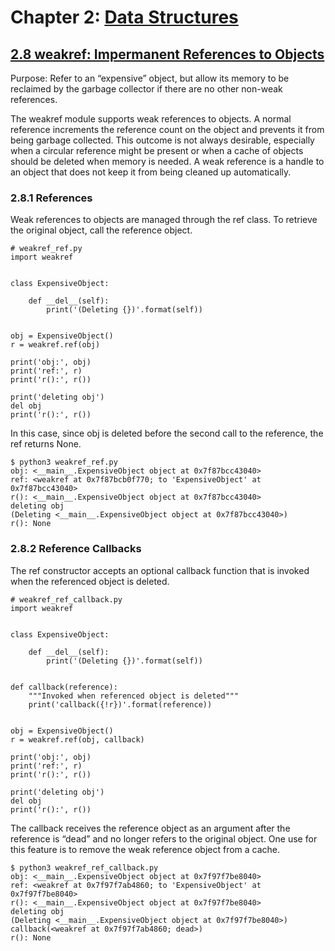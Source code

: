 # Chapter 2: [Data Structures](https://pymotw.com/3/data_structures.html)

## [2.8 weakref: Impermanent References to Objects](https://pymotw.com/3/weakref/index.html)


Purpose:	Refer to an “expensive” object, but allow its memory to be reclaimed by the garbage collector if there are no other non-weak references.

The weakref module supports weak references to objects. A normal reference increments the reference count on the object and prevents it from being garbage collected. This outcome is not always desirable, especially when a circular reference might be present or when a cache of objects should be deleted when memory is needed. A weak reference is a handle to an object that does not keep it from being cleaned up automatically.

### 2.8.1 References

Weak references to objects are managed through the ref class. To retrieve the original object, call the reference object.

```
# weakref_ref.py
import weakref


class ExpensiveObject:

    def __del__(self):
        print('(Deleting {})'.format(self))


obj = ExpensiveObject()
r = weakref.ref(obj)

print('obj:', obj)
print('ref:', r)
print('r():', r())

print('deleting obj')
del obj
print('r():', r())
```

In this case, since obj is deleted before the second call to the reference, the ref returns None.

```
$ python3 weakref_ref.py
obj: <__main__.ExpensiveObject object at 0x7f87bcc43040>
ref: <weakref at 0x7f87bcb0f770; to 'ExpensiveObject' at 0x7f87bcc43040>
r(): <__main__.ExpensiveObject object at 0x7f87bcc43040>
deleting obj
(Deleting <__main__.ExpensiveObject object at 0x7f87bcc43040>)
r(): None
```

### 2.8.2 Reference Callbacks

The ref constructor accepts an optional callback function that is invoked when the referenced object is deleted.

```
# weakref_ref_callback.py
import weakref


class ExpensiveObject:

    def __del__(self):
        print('(Deleting {})'.format(self))


def callback(reference):
    """Invoked when referenced object is deleted"""
    print('callback({!r})'.format(reference))


obj = ExpensiveObject()
r = weakref.ref(obj, callback)

print('obj:', obj)
print('ref:', r)
print('r():', r())

print('deleting obj')
del obj
print('r():', r())
```

The callback receives the reference object as an argument after the reference is “dead” and no longer refers to the original object. One use for this feature is to remove the weak reference object from a cache.

```
$ python3 weakref_ref_callback.py
obj: <__main__.ExpensiveObject object at 0x7f97f7be8040>
ref: <weakref at 0x7f97f7ab4860; to 'ExpensiveObject' at 0x7f97f7be8040>
r(): <__main__.ExpensiveObject object at 0x7f97f7be8040>
deleting obj
(Deleting <__main__.ExpensiveObject object at 0x7f97f7be8040>)
callback(<weakref at 0x7f97f7ab4860; dead>)
r(): None
```